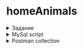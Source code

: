 # homeAnimals

<details>
  <summary>Задание</summary>
	
	1)Spring, реляционная БД, запросы писать самому
	2)Должны быть несколько типов(видов) питомцев(собаки, кошки, и т.д)
	3)CRUD для питомцев, людец и видов питомцев
	4)Должна фиксироваться дата добавления питомца к человеку, и соответственно метод который позволит за период времени увидеть добавленных питомцев к конкретному человеку
	5)должно быть ограничение на кол-во питомцев одного вида у одного человека
</details>


<details>
  <summary>MySql script</summary>


```sql
create database IF NOT EXISTS domestic_animal_db;

use domestic_animal_db;

create table type_pet(
	id INT NOT NULL AUTO_INCREMENT,
    type_pet VARCHAR(20) NOT NULL,
    CONSTRAINT  type_pet_uq UNIQUE(type_pet),
    CONSTRAINT type_pet_id_pk PRIMARY KEY (id)
);

insert domestic_animal_db.type_pet(type_pet) 
values
	('Собака'), 
	('Кошка'), 
	('Хомяк'), 
	('Черепаха');

create table pet(
	id INT NOT NULL AUTO_INCREMENT,
    type_pet_id INT NOT NULL,
    weight DECIMAL(5,2) NOT NULL,
    color varchar(25) not null,
    nickname varchar(25) not null,
    CONSTRAINT pet_id_pk PRIMARY KEY (id),
    FOREIGN KEY (type_pet_id)  REFERENCES domestic_animal_db.type_pet(id)
);

insert pet(type_pet_id, weight, color, nickname) 
values 
	(1, 20.5, 'чёрный', 'артём'),
	(2, 15.2, 'белый', 'Цицерон'),
	(2, 7.1, 'чёрный', 'Шенди'),
	(3, 2.3, 'розовый', 'Рамштайн'),
	(1, 7.6, 'чёрный', 'Шарфей'),
	(4, 4.5, 'красный', 'Каштан'),
	(1, 8.5, 'чёрный', 'Роджер'),
	(4, 10.3, 'голубой', 'Чиф');


create table person(
	id INT NOT NULL AUTO_INCREMENT,
    name varchar(25) NOT NULL,
    surname varchar(25) not null,
    lastname varchar(25),
    CONSTRAINT person_id_pk PRIMARY KEY (id)
);

insert domestic_animal_db.person(name, surname, lastname) 
values
	('Иванов', 'Иван', 'Иванович'), 
	('Петров', 'Константин', 'Юрьевич'), 
	('Заболотный', 'Сергей', 'Викторович'), 
	('Иванов', 'Лидия', 'Ивановна'),
	('Спиридонов', 'Александр', 'Ильич'),
	('Попов', 'Владимир', 'Алиевич'),
	('Пономарев', 'Мирон', 'Даниилович'),
	('Гусева', 'Кристина', 'Егоровна'),
	('Медведев', 'Александр', 'Львович');


create table person_pet(
	pet_id int not null,
    person_id int not null,
    data DATETIME not null,
    primary key (pet_id, person_id),
    foreign key(pet_id) references domestic_animal_db.pet(id),
	foreign key(person_id) references domestic_animal_db.person(id)
);
insert domestic_animal_db.person_pet(pet_id, person_id, data)
values
    (3, 1, '2022-04-07 08:39:36'),
    (1, 1, '2022-04-08 00:00:00'),
    (8, 1, '2022-04-06 00:00:00'),
    (6, 2, '2022-04-09 00:00:00'),
    (6, 4, '2022-04-07 00:00:00'),
    (7, 5, '2022-04-05 00:00:00');
``` 
    
</details>

<details>
  <summary>Postman collection</summary>
	1)https://www.getpostman.com/collections/405a68088f400cff9d35   <br />
	2)https://www.getpostman.com/collections/56d3cc6741eae738818b   <br />
	3)https://www.getpostman.com/collections/f202855c7f8e7bb387ef   <br />
</details>
